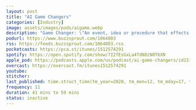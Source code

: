 ```yaml
---
layout: post
title: "AI Game Changers"
categories: [Industry]
image: assets/images/pods/aigame.webp
description: "Game Changer: \"An event, idea or procedure that effects a significant shift in the current way of doing or thinking about something.\" AI is changing the world, and this is your destination to hear from the people who are driving that change."
podurl: https://www.buzzsprout.com/1064803
rss: https://feeds.buzzsprout.com/1064803.rss
pocketcasts: https://pca.st/itunes/1512574291
spotify: https://open.spotify.com/show/7I2fEsGxLa4TdN8zN0T6XN
apple_pod: https://podcasts.apple.com/us/podcast/ai-game-changers/id1512574291
overcast: https://overcast.fm/itunes1512574291
youtube:
stitcher:
last_published: time.struct_time(tm_year=2020, tm_mon=12, tm_mday=17, tm_hour=11, tm_min=0, tm_sec=0, tm_wday=3, tm_yday=352, tm_isdst=0)
frequency: 11
duration: 41 mins to 59 mins
status: inactive
---
```

